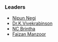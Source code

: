 ### Leaders
* [Nipun Negi](mailto:nipun.negi@owasp.org)
* [Dr.K.Vivekrabinson](mailto:k.vivekrabinson@klu.ac.in)
* [NC Brintha](mailto:nc.brintha@owasp.org)
* [Faizan Manzoor](mailto:faizan.manzoor@owasp.org)

